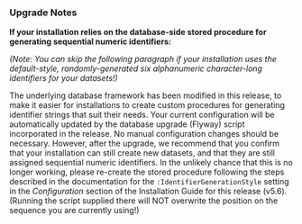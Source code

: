 ### Upgrade Notes

**If your installation relies on the database-side stored procedure for generating sequential numeric identifiers:**

*(Note: You can skip the following paragraph if your installation uses the default-style, randomly-generated six alphanumeric 
character-long identifiers for your datasets!)*

The underlying database framework has been modified in this release, to make it easier for installations 
to create custom procedures for generating identifier strings that suit their needs. Your current configuration will 
be automatically updated by the database upgrade (Flyway) script incorporated in the release. No manual configuration 
changes should be necessary. However, after the upgrade, we recommend that you confirm that your installation can still 
create new datasets, and that they are still assigned sequential numeric identifiers. In the unlikely chance that this 
is no longer working, please re-create the stored procedure following the steps described in the documentation for the 
`:IdentifierGenerationStyle` setting in the *Configuration* section of the Installation Guide for this release (v5.6). 
(Running the script supplied there will NOT overwrite the position on the sequence you are currently using!)

